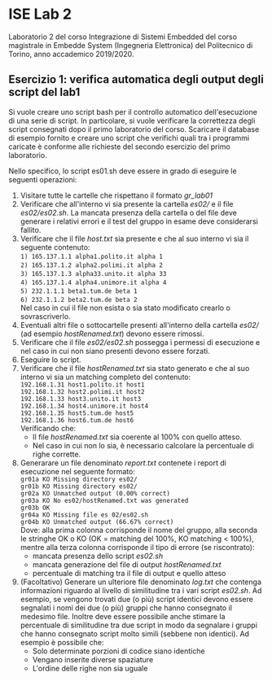 # ISE Lab 2
Laboratorio 2 del corso Integrazione di Sistemi Embedded del corso magistrale in Embedde System (Ingegneria Elettronica) del Politecnico di Torino, anno accademico 2019/2020.<br/>

## Esercizio 1: verifica automatica degli output degli script del lab1
Si vuole creare uno script bash per il controllo automatico dell'esecuzione di una serie di script.
In particolare, si vuole verificare la correttezza degli script consegnati dopo il primo laboratorio del corso.
Scaricare il database di esempio fornito e creare uno script che verifichi quali tra i programmi caricate è conforme alle richieste del secondo esercizio del primo laboratorio.

Nello specifico, lo script es01.sh deve essere in grado di eseguire le seguenti operazioni:
1. Visitare tutte le cartelle che rispettano il formato *gr<nn>_lab01*
2. Verificare che all'interno vi sia presente la cartella *es02/* e il file *es02/es02.sh*.
La mancata presenza della cartella o del file deve generare i relativi errori e il test del gruppo in esame deve considerarsi fallito.
3. Verificare che il file *host.txt* sia presente e che al suo interno vi sia il seguente contenuto:<br/>
`1) 165.137.1.1 alpha1.polito.it alpha 1`<br/>
`2) 165.137.1.2 alpha2.polimi.it alpha 2`<br/>
`3) 165.137.1.3 alpha33.unito.it alpha 33`<br/>
`4) 165.137.1.4 alpha4.unimore.it alpha 4`<br/>
`5) 232.1.1.1 beta1.tum.de beta 1`<br/>
`6) 232.1.1.2 beta2.tum.de beta 2`<br/>
Nel caso in cui il file non esista o sia stato modificato crearlo o sovrascriverlo.
4. Eventuali altri file o sottocartelle presenti all'interno della cartella *es02/* (ad esempio *hostRenamed.txt*) devono essere rimossi.
5. Verificare che il file *es02/es02.sh* possegga i permessi di esecuzione e nel caso in cui non siano presenti devono essere forzati.
6. Eseguire lo script.
7. Verificare che il file *hostRenamed.txt* sia stato generato e che al suo interno vi sia un matching completo del contenuto:<br/>
`192.168.1.31 host1.polito.it host1`<br/>
`192.168.1.32 host2.polimi.it host2`<br/>
`192.168.1.33 host3.unito.it host3`<br/>
`192.168.1.34 host4.unimore.it host4`<br/>
`192.168.1.35 host5.tum.de host5`<br/>
`192.168.1.36 host6.tum.de host6`<br/>
Verificando che:
    - Il file *hostRenamed.txt* sia coerente al 100% con quello atteso.
    - Nel caso in cui non lo sia, è necessario calcolare la percentuale di righe corrette.
8. Generarare un file denominato *report.txt* contenete i report di esecuzione nel seguente formato:<br/>
`gr01a KO Missing directory es02/`<br/>
`gr01b KO Missing directory es02/`<br/>
`gr02a KO Unmatched output (0.00% correct)`<br/>
`gr03a KO No es02/hostRenamed.txt was generated`<br/>
`gr03b OK`<br/>
`gr04a KO Missing file es 02/es02.sh`<br/>
`gr04b KO Unmatched output (66.67% correct)`<br/>
Dove: alla prima colonna corrisponde il nome del gruppo, alla seconda le stringhe OK o KO (OK = matching del 100%, KO matching < 100%), mentre alla terza colonna corrisponde il tipo di errore (se riscontrato):
    - mancata presenza dello script *es02.sh*
    - mancata generazione del file di output *hostRenamed.txt*
    - percentuale di matching tra il file di output e quello atteso
9. (Facoltativo) Generare un ulteriore file denominato *log.txt* che contenga informazioni riguardo al livello di similitudine tra i vari script *es02.sh*.
Ad esempio, se vengono trovati due (o più) script identici devono essere segnalati i nomi dei due (o più) gruppi che hanno consegnato il medesimo file.
Inoltre deve essere possibile anche stimare la percentuale di similitudine tra due script in modo da segnalare i gruppi che hanno consegnato script molto simili (sebbene non identici).
Ad esempio è possibile che:
    - Solo determinate porzioni di codice siano identiche
    - Vengano inserite diverse spaziature
    - L'ordine delle righe non sia uguale
